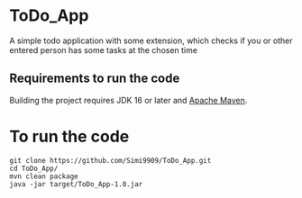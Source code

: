 # ToDo_App

A simple todo application with some extension, which checks if you or other 
entered person has some tasks at the chosen time

## Requirements to run the code

Building the project requires JDK 16 or later and [Apache Maven](https://maven.apache.org/).

# To run the code 
```
git clone https://github.com/Simi9909/ToDo_App.git
cd ToDo_App/
mvn clean package
java -jar target/ToDo_App-1.0.jar
```
